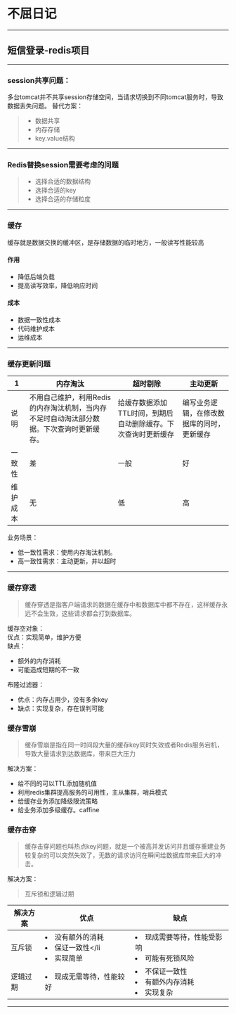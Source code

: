 # 不屈日记

---
## 短信登录-redis项目

---
### session共享问题：

多台tomcat并不共享session存储空间，当请求切换到不同tomcat服务时，导致数据丢失问题。
替代方案：
> * 数据共享
> * 内存存储
> * key.value结构

---
### Redis替换session需要考虑的问题

> * 选择合适的数据结构
> * 选择合适的key
> * 选择合适的存储粒度

---

### 缓存

缓存就是数据交换的缓冲区，是存储数据的临时地方，一般读写性能较高
#### 作用

* 降低后端负载
* 提高读写效率，降低响应时间
#### 成本

* 数据一致性成本
* 代码维护成本
* 运维成本
---
### 缓存更新问题


 1                                                | 内存淘汰                                            | 超时剔除                             | 主动更新
--------------------------------------------|-------------------------------------------------|----------------------------------|----------------------------------
 说明| 不用自己维护，利用Redis的内存淘汰机制，当内存不足时自动淘汰部分数据。下次查询时更新缓存。 | 给缓存数据添加TTL时间，到期后自动删除缓存。下次查询时更新缓存 | 编写业务逻辑，在修改数据库的同时，更新缓存
 一致性| 差                                               | 一般                               | 好
维护成本| 无                                               | 低                                |高

业务场景：
+ 低一致性需求：使用内存淘汰机制。
+ 高一致性需求：主动更新，并以超时

---

### 缓存穿透

> 缓存穿透是指客户端请求的数据在缓存中和数据库中都不存在，这样缓存永远不会生效，这些请求都会打到数据库。  

缓存空对象：  
    优点：实现简单，维护方便  
    缺点：  
* 额外的内存消耗
* 可能造成短期的不一致

布隆过滤器：
* 优点：内存占用少，没有多余key
* 缺点：实现复杂，存在误判可能

### 缓存雪崩

> 缓存雪崩是指在同一时间段大量的缓存key同时失效或者Redis服务宕机，导致大量请求到达数据库，带来巨大压力

解决方案：
* 给不同的可以TTL添加随机值
* 利用redis集群提高服务的可用性，主从集群，哨兵模式
* 给缓存业务添加降级限流策略
* 给业务添加多级缓存。caffine

### 缓存击穿
> 缓存击穿问题也叫热点key问题，就是一个被高并发访问并且缓存重建业务较复杂的可以突然失效了，无数的请求访问在瞬间给数据库带来巨大的冲击。

解决方案：
> 互斥锁和逻辑过期

解决方案  | 优点                                         | 缺点
---- |--------------------------------------------| ------
互斥锁  | <li>没有额外的消耗</li><li>保证一致性</li<li>实现简单</li> | <li>现成需要等待，性能受影响</li><li>可能有死锁风险</li>
逻辑过期  | <li>现成无需等待，性能较好</li>                       | <li>不保证一致性</li><li>有额外内存消耗</li><li>实现复杂</li>



























---
